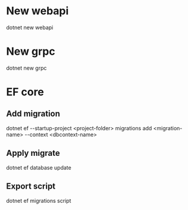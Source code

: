 # New webapi 
dotnet new webapi
# New grpc
dotnet new grpc

# EF core
## Add migration
dotnet ef --startup-project \<project-folder\> migrations add \<migration-name\> --context \<dbcontext-name\>

## Apply migrate
dotnet ef database update

## Export script
dotnet ef migrations script
